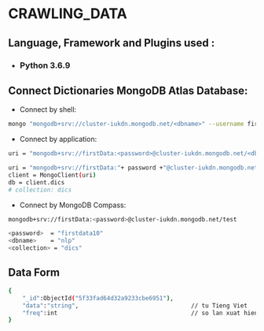 # CRAWLING_DATA

## Language, Framework and Plugins used :
- ### Python 3.6.9

## Connect Dictionaries MongoDB Atlas Database:
- Connect by shell: 
```sh
mongo "mongodb+srv://cluster-iukdn.mongodb.net/<dbname>" --username firstData
```
- Connect by application: 
```sh
uri = "mongodb+srv://firstData:<password>@cluster-iukdn.mongodb.net/<dbname>?retryWrites=true&w=majority"
```
```sh
uri = "mongodb+srv://firstData:"+ password +"@cluster-iukdn.mongodb.net/<dbname>?retryWrites=true&w=majority"
client = MongoClient(uri)
db = client.dics
# collection: dics
```
- Connect by MongoDB Compass: 
```sh
mongodb+srv://firstData:<password>@cluster-iukdn.mongodb.net/test
```
```sh
<password>  = "firstdata10"
<dbname>    = "nlp"
<collection> = "dics"
```

## Data Form
```sh
{
    "_id":ObjectId("5f33fad64d32a9233cbe6951"),
    "data":"string",                                // tu Tieng Viet
    "freq":int                                      // so lan xuat hien trong crawling data
}